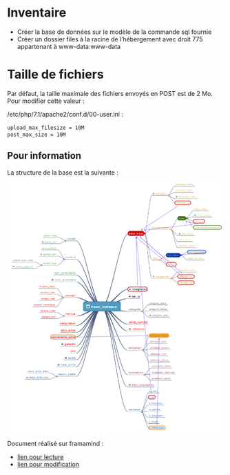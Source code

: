 # Inventaire

* Créer la base de données sur le modèle de la commande sql fournie
* Créer un dossier files à la racine de l’hébergement avec droit 775 appartenant à www-data:www-data

# Taille de fichiers
Par défaut, la taille maximale des fichiers envoyés en POST est de 2 Mo. Pour modifier cette valeur :

/etc/php/7.1/apache2/conf.d/00-user.ini :
```
upload_max_filesize = 10M
post_max_size = 10M
```

## Pour information

La structure de la base est la suivante :

![info](./info_structure.png)

Document réalisé sur framamind :
* [lien pour  lecture](https://framindmap.org/c/maps/197903/public)
* [lien pour modification](https://framindmap.org/c/maps/197903/edit)


